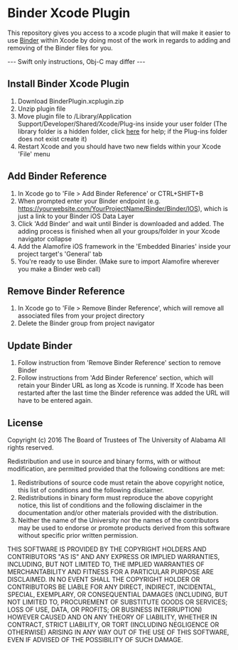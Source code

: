 # Binder Xcode Plugin
This repository gives you access to a xcode plugin that will make it easier to use [Binder](https://www.nuget.org/packages/Binder/) within Xcode by doing most of the work in regards to adding and removing of the Binder files for you.

--- Swift only instructions, Obj-C may differ ---

## Install Binder Xcode Plugin
1. Download BinderPlugin.xcplugin.zip
2. Unzip plugin file
3. Move plugin file to /Library/Application Support/Developer/Shared/Xcode/Plug-ins inside your user folder (The library folder is a hidden folder, click [here](http://www.wikihow.com/Show-Hidden-Files-and-Folders-on-Mac-OS-X) for help; if the Plug-ins folder does not exist create it)
4. Restart Xcode and you should have two new fields within your Xcode 'File' menu

## Add Binder Reference
1. In Xcode go to 'File > Add Binder Reference' or CTRL+SHIFT+B
2. When prompted enter your Binder endpoint (e.g. https://yourwebsite.com/YourProjectName/Binder/Binder/IOS), which is just a link to your Binder iOS Data Layer
3. Click 'Add Binder' and wait until Binder is downloaded and added. The adding process is finished when all your groups/folder in your Xcode navigator collapse
4. Add the Alamofire iOS framework in the 'Embedded Binaries' inside your project target's 'General' tab
5. You're ready to use Binder. (Make sure to import Alamofire wherever you make a Binder web call)

## Remove Binder Reference 
1. In Xcode go to 'File > Remove Binder Reference', which will remove all associated files from your project directory
2. Delete the Binder group from project navigator

## Update Binder
1. Follow instruction from 'Remove Binder Reference' section to remove Binder
2. Follow instructions from 'Add Binder Reference' section, which will retain your Binder URL as long as Xcode is running. If Xcode has been restarted after the last time the Binder reference was added the URL will have to be entered again.

## License
Copyright (c) 2016 The Board of Trustees of The University of Alabama
All rights reserved.

Redistribution and use in source and binary forms, with or without
modification, are permitted provided that the following conditions
are met:

 1. Redistributions of source code must retain the above copyright
    notice, this list of conditions and the following disclaimer.
 2. Redistributions in binary form must reproduce the above copyright
    notice, this list of conditions and the following disclaimer in the
    documentation and/or other materials provided with the distribution.
 3. Neither the name of the University nor the names of the contributors
    may be used to endorse or promote products derived from this software
    without specific prior written permission.

THIS SOFTWARE IS PROVIDED BY THE COPYRIGHT HOLDERS AND CONTRIBUTORS
"AS IS" AND ANY EXPRESS OR IMPLIED WARRANTIES, INCLUDING, BUT NOT
LIMITED TO, THE IMPLIED WARRANTIES OF MERCHANTABILITY AND FITNESS
FOR A PARTICULAR PURPOSE ARE DISCLAIMED. IN NO EVENT SHALL
THE COPYRIGHT HOLDER OR CONTRIBUTORS BE LIABLE FOR ANY DIRECT,
INDIRECT, INCIDENTAL, SPECIAL, EXEMPLARY, OR CONSEQUENTIAL DAMAGES
(INCLUDING, BUT NOT LIMITED TO, PROCUREMENT OF SUBSTITUTE GOODS OR
SERVICES; LOSS OF USE, DATA, OR PROFITS; OR BUSINESS INTERRUPTION)
HOWEVER CAUSED AND ON ANY THEORY OF LIABILITY, WHETHER IN CONTRACT,
STRICT LIABILITY, OR TORT (INCLUDING NEGLIGENCE OR OTHERWISE)
ARISING IN ANY WAY OUT OF THE USE OF THIS SOFTWARE, EVEN IF ADVISED
OF THE POSSIBILITY OF SUCH DAMAGE.
